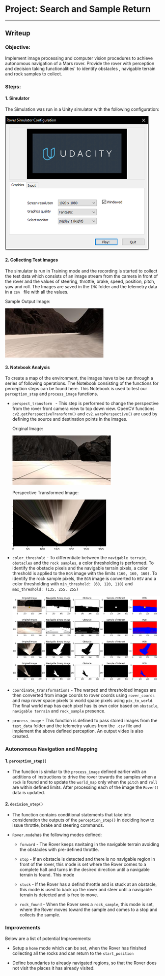 # Project: Search and Sample Return

[//]: # (Image References)

[image1]: ./Writeup_Images/Unity.png
[image2]: ./Writeup_Images/Sample_output.jpg
[image3]: ./Writeup_Images/example_grid1.jpg
[image4]: ./Writeup_Images/P_Transformed.png
[image5]: ./Writeup_Images/Thresh_images.png

[//]: # (Link References)

[link1]: ./Writeup_Images/Unity.png

---

## Writeup

### Objective:

Implement image processing and computer vision procedures to achieve autonomous navigation of a Mars rover. Provide the rover with perception and decision taking functionalities' to identify obstacles , navigable terrain and rock samples to collect.

### Steps:

#### 1. Simulator

The Simulation was run in a Unity simulator with the following configuration:

![image1]


#### 2. Collecting Test Images

The simulator is run in Training mode and the recording is started to collect the test data which consists of an image stream from the camera in front of the rover and the values of steering, throttle, brake, speed, position, pitch, yaw and roll. The Images are saved in the `IMG` folder and the telemetry data in a `csv ` file with all the values.

Sample Output Image:

![image2]


#### 3. Notebook Analysis

To create a map of the environment, the images have to be run through a series of following operations. The Notebook consisting of the functions for perception steps can be found here. This Notebook is used to test our `perception_step` and `process_image` functions.

* `perspect_transform ` - This step is performed to change the perspective from the rover front camera view to top down view. OpenCV functions `cv2.getPerspectiveTransform()` and `cv2.warpPerspective()` are used by defining the source and destination points in the images.

    Original Image:

    ![image3]

    Perspective Transformed Image:

    ![image4]


* `color_threshold` - To differentiate between the `navigable terrain`, `obstacles` and the `rock samples`, a color thresholding is performed. To identify the obstacle pixels and the navigable terrain pixels, a color threshold is applied to the `BGR` image with the limits `(160, 160, 160)`. To identify the rock sample pixels, the `BGR` image is converted to `HSV` and a color thresholding with `min_threshold: (60, 120, 110)` and `max_threshold: (135, 255, 255)`

    ![image5]


* `coordinate_transformations` - The warped and thresholded images are then converted from image coords to rover coords using `rover_coords` and map rover space pixels to world space pixels using `pix_to_world`. The final world map has each pixel has its own color based on `obstacle`, `navigable terrain` and `rock_sample` presence.



* `process_image` - This function is defined to pass stored images from the `test_data` folder and the telemetry values from the `.csv` file and implement the above defined perception. An output video is also created.


### Autonomous Navigation and Mapping

#### 1. `perception_step()`  
* The function is similar to the `process_image` defined earlier with an additions of instructions to drive the rover towards the samples when a `rock` is found and to update the `world_map` only when the `pitch` and `roll` are within defined limits. After processing each of the image the `Rover()` data is updated.



#### 2. `decision_step()`
* The function contains conditional statements that take into consideration the outputs of the `perception_step()` in deciding how to issue throttle, brake and steering commands.

* `Rover.mode`has the following modes defined:

    * `forward` - The Rover keeps navitaing in the navigable terrain avoiding the obstacles with pre-defined throttle.

    * `stop` - If an obstacle is detected and there is no navigable region in front of the rover, this mode is set where the Rover comes to a complete halt and turns in the desired direction until a navigable terrain is found. This mode

    * `stuck` - If the Rover has a defind throttle and is stuck at an obstacle, this mode is used to back up the rover and steer  until a navigable terrain is detected and is free to move.

    * `rock_found` - When the Rover sees a `rock_sample`, this mode is set, where the Rover moves toward the sample and comes to a stop and collects the sample.

### Improvements

Below are a list of potential Improvements:
* Setup a `home` mode which can be set, when the Rover has finished collecting all the rocks and can return to the `start_position`

* Define boundaries to already navigated regions, so that the Rover does not visit the places it has already visited.
